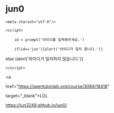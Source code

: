 # jun0
<!DOCTYPE html>

<html>

<head>

    <meta charset="utf-8"/>

</head>

<body>

    <script>

        id = prompt('아이디를 입력해주세요.')

        if(id=='jun'){alert('아이디가 일치 합니다.')}

 else {alert('아이디가 일치하지 않습니다.')}

    </script>

</body>

<a

href="https://opentutorials.org/course/3084/18418" 

target="_blank">LOL</a>

https://jun3249.github.io/jun0/ 

</html>
